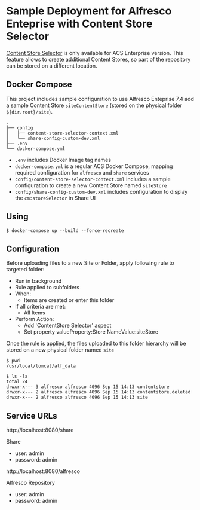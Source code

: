 # Sample Deployment for Alfresco Enteprise with Content Store Selector

[Content Store Selector](https://docs.alfresco.com/content-services/latest/admin/content-stores/#cs-selector) is only available for ACS Enterprise version. This feature allows to create additional Content Stores, so part of the repository can be stored on a different location.


## Docker Compose

This project includes sample configuration to use Alfresco Enteprise 7.4 add a sample Content Store `siteContentStore` (stored on the physical folder `${dir.root}/site`).


```
.
├── config
│   ├── content-store-selector-context.xml
│   └── share-config-custom-dev.xml
├── .env
└── docker-compose.yml
```

* `.env` includes Docker Image tag names
* `docker-compose.yml` is a regular ACS Docker Compose, mapping required configuration for `alfresco` and `share` services
* `config/content-store-selector-context.xml` includes a sample configuration to create a new Content Store named `siteStore`
* `config/share-config-custom-dev.xml` includes configuration to display the `cm:storeSelector` in Share UI

## Using

```
$ docker-compose up --build --force-recreate
```

## Configuration

Before uploading files to a new Site or Folder, apply following rule to targeted folder:

* Run in background
* Rule applied to subfolders
* When:
  * Items are created or enter this folder
* If all criteria are met:
  * All Items
* Perform Action:
  * Add 'ContentStore Selector' aspect
  * Set property valueProperty:Store NameValue:siteStore

Once the rule is applied, the files uploaded to this folder hierarchy will be stored on a new physical folder named `site`

```
$ pwd
/usr/local/tomcat/alf_data

$ ls -la
total 24
drwxr-x--- 3 alfresco alfresco 4096 Sep 15 14:13 contentstore
drwxr-x--- 2 alfresco alfresco 4096 Sep 15 14:13 contentstore.deleted
drwxr-x--- 2 alfresco alfresco 4096 Sep 15 14:13 site
```

## Service URLs

http://localhost:8080/share

Share

* user: admin
* password: admin

http://localhost:8080/alfresco

Alfresco Repository

* user: admin
* password: admin